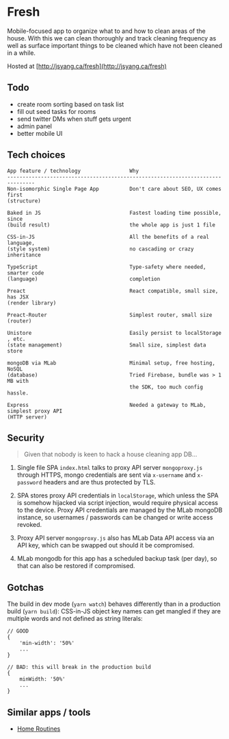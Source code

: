# Fresh

Mobile-focused app to organize what to and how to clean areas of the house. With this
we can clean thoroughly and track cleaning frequency as well as surface important things to be cleaned which
have not been cleaned in a while.

Hosted at [http://jsyang.ca/fresh](http://jsyang.ca/fresh)

## Todo
- create room sorting based on task list
- fill out seed tasks for rooms
- send twitter DMs when stuff gets urgent
- admin panel
- better mobile UI

## Tech choices

```
App feature / technology                Why
-------------------------------------------------------------------------------
Non-isomorphic Single Page App          Don't care about SEO, UX comes first                         
(structure)

Baked in JS                             Fastest loading time possible, since
(build result)                          the whole app is just 1 file
                                        
CSS-in-JS                               All the benefits of a real language,
(style system)                          no cascading or crazy inheritance
                                        
TypeScript                              Type-safety where needed, smarter code
(language)                              completion

Preact                                  React compatible, small size, has JSX
(render library)

Preact-Router                           Simplest router, small size
(router)

Unistore                                Easily persist to localStorage , etc.
(state management)                      Small size, simplest data store

mongoDB via MLab                        Minimal setup, free hosting, NoSQL
(database)                              Tried Firebase, bundle was > 1 MB with
                                        the SDK, too much config hassle.

Express                                 Needed a gateway to MLab, simplest proxy API                                 
(HTTP server)
```

## Security

> Given that nobody is keen to hack a house cleaning app DB... 

1. Single file SPA `index.html` talks to proxy API server `mongoproxy.js`
through HTTPS, mongo credentials are sent via `x-username` and `x-password` headers and
are thus protected by TLS. 

2. SPA stores proxy API credentials in `localStorage`, which unless the SPA
is somehow hijacked via script injection, would require physical access to the device.
Proxy API credentials are managed by the MLab mongoDB instance, so usernames / passwords 
can be changed or write access revoked.

3. Proxy API server `mongoproxy.js` also has MLab Data API access via an API key, which can be
swapped out should it be compromised.

4. MLab mongodb for this app has a scheduled backup task (per day), so that can also be restored
if compromised. 

## Gotchas

The build in dev mode (`yarn watch`) behaves differently than in
a production build (`yarn build`): CSS-in-JS object key names can
get mangled if they are multiple words and not defined as string
literals:

```
// GOOD
{
    'min-width': '50%'
    ...
}

// BAD: this will break in the production build
{
    minWidth: '50%'
    ...
}
```

## Similar apps / tools 

- [Home Routines](https://itunes.apple.com/gb/app/home-routines/id353117370?mt=8)